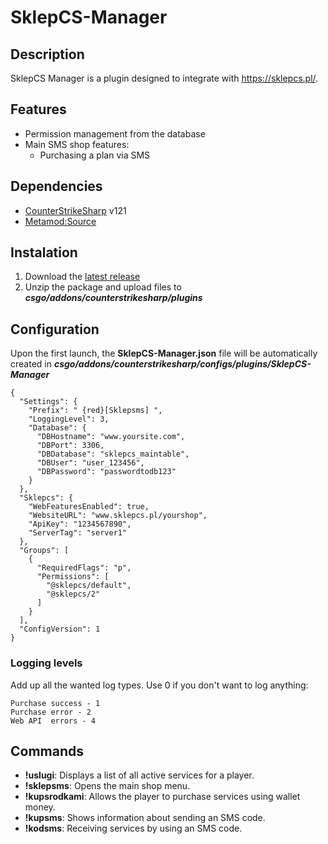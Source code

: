 # SklepCS-Manager

## Description
SklepCS Manager is a plugin designed to integrate with https://sklepcs.pl/. 

## Features
- Permission management from the database
- Main SMS shop features:
  - Purchasing a plan via SMS
## Dependencies
- [CounterStrikeSharp](https://github.com/roflmuffin/CounterStrikeSharp/releases) v121
- [Metamod:Source](https://www.sourcemm.net/downloads.php/?branch=master)

## Instalation
1. Download the [latest release](https://github.com/CS-GEJMERZY/SklepCS-Manager/releases/latest)
2. Unzip the package and upload files to **_csgo/addons/counterstrikesharp/plugins_**

## Configuration
Upon the first launch, the **SklepCS-Manager.json**  file will be automatically created in **_csgo/addons/counterstrikesharp/configs/plugins/SklepCS-Manager_**
```
{
  "Settings": {
    "Prefix": " {red}[Sklepsms] ",
    "LoggingLevel": 3,
    "Database": {
      "DBHostname": "www.yoursite.com",
      "DBPort": 3306,
      "DBDatabase": "sklepcs_maintable",
      "DBUser": "user_123456",
      "DBPassword": "passwordtodb123"
    }
  },
  "Sklepcs": {
    "WebFeaturesEnabled": true,
    "WebsiteURL": "www.sklepcs.pl/yourshop",
    "ApiKey": "1234567890",
    "ServerTag": "server1"
  },
  "Groups": [
    {
      "RequiredFlags": "p",
      "Permissions": [
        "@sklepcs/default",
        "@sklepcs/2"
      ]
    }
  ],
  "ConfigVersion": 1
}
```
### Logging levels
Add up all the wanted log types. Use 0 if you don't want to log anything:
```
Purchase success - 1
Purchase error - 2
Web API  errors - 4
```

## Commands
- **!uslugi**: Displays a list of all active services for a player.
- **!sklepsms**: Opens the main shop menu.
- **!kupsrodkami**: Allows the player to purchase services using wallet money.
- **!kupsms**: Shows information about sending an SMS code.
- **!kodsms**: Receiving services by using an SMS code.